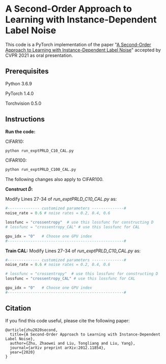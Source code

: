# A Second-Order Approach to Learning with Instance-Dependent Label Noise
This code is a PyTorch implementation of the paper "[A Second-Order Approach to Learning with Instance-Dependent Label Noise](https://arxiv.org/abs/2012.11854)" accepted by CVPR 2021 as oral presentation.


## Prerequisites
Python 3.6.9

PyTorch 1.4.0

Torchvision 0.5.0


## Instructions
**Run the code:**

CIFAR10:
```python
python run_exptPRLD_C10_CAL.py
```

CIFAR100:
```python
python run_exptPRLD_C100_CAL.py
```

The following changes also apply to CIFAR100.

**Construct $\hat D$:**

Modify Lines 27-34 of *run_exptPRLD_C10_CAL.py* as: 
```python
#-------------- customized parameters --------------#
noise_rate = 0.6 # noise rates = 0.2, 0.4, 0.6

lossfunc = "crossentropy"  # use this lossfunc for constructing D
# lossfunc = "crossentropy_CAL" # use this lossfunc for CAL

gpu_idx = "0"   # Choose one GPU index
#---------------------------------------------------#
```


 **Train CAL:**
Modify Lines 27-34 of *run_exptPRLD_C10_CAL.py* as: 
```python
#-------------- customized parameters --------------#
noise_rate = 0.6 # noise rates = 0.2, 0.4, 0.6

# lossfunc = "crossentropy"  # use this lossfunc for constructing D
lossfunc = "crossentropy_CAL" # use this lossfunc for CAL

gpu_idx = "0"   # Choose one GPU index
#---------------------------------------------------#
```


## Citation

If you find this code useful, please cite the following paper:

```
@article{zhu2020second,
  title={A Second-Order Approach to Learning with Instance-Dependent Label Noise},
  author={Zhu, Zhaowei and Liu, Tongliang and Liu, Yang},
  journal={arXiv preprint arXiv:2012.11854},
  year={2020}
}
```

